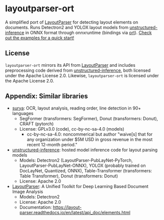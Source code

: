 # layoutparser-ort

A simplified port of [LayoutParser](https://github.com/Layout-Parser/layout-parser) for detecting layout elements on documents. Runs Detectron2 and YOLOX layout models from [unstructured-inference](https://github.com/Unstructured-IO/unstructured-inference/) in ONNX format through onnxruntime (bindings via [ort](https://github.com/pykeio/ort)). [Check out the examples for a quick start!](examples/)

## License

`layoutparser-ort` mirrors its API from [LayoutParser](https://github.com/Layout-Parser/layout-parser) and includes preprocessing code derived from [unstructured-inference](https://github.com/Unstructured-IO/unstructured-inference/), both licensed under the Apache License 2.0. Likewise, `layoutparser-ort` is licensed under the Apache License 2.0.

## Appendix: Similar libraries
- [surya](https://github.com/VikParuchuri/surya): OCR, layout analysis, reading order, line detection in 90+ languages
    - SegFormer (transformers: SegFormer), Donut (transformers: Donut), CRAFT (pytorch)
    - License: GPLv3.0 (code), cc-by-nc-sa-4.0 (models)
        - cc-by-nc-sa-4.0: noncommerical but author "waive[s] that for any organization under $5M USD in gross revenue in the most recent 12-month period."
- [unstructured-inference](https://github.com/Unstructured-IO/unstructured-inference/): hosted model inference code for layout parsing models
    - Models: Detectron2 (LayoutParser-PubLayNet-PyTorch, LayoutParser-PubLayNet-ONNX), YOLOX (probably trained on DocLayNet, Quantized, ONNX), Table-Transformer (transformers: Table Transformer), Donut (transformers: Donut)
    - License: Apache 2.0
- [LayoutParser](https://github.com/Layout-Parser/layout-parser): A Unified Toolkit for Deep Learning Based Document Image Analysis 
    - Models: Detectron2
    - License: Apache 2.0
    - Documentation: https://layout-parser.readthedocs.io/en/latest/api_doc/elements.html